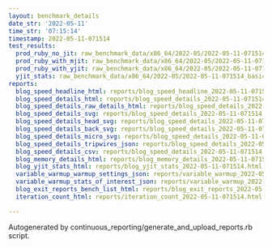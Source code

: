 ```yaml
---
layout: benchmark_details
date_str: '2022-05-11'
time_str: '07:15:14'
timestamp: 2022-05-11-071514
test_results:
  prod_ruby_no_jit: raw_benchmark_data/x86_64/2022-05/2022-05-11-071514_basic_benchmark_prod_ruby_no_jit.json
  prod_ruby_with_mjit: raw_benchmark_data/x86_64/2022-05/2022-05-11-071514_basic_benchmark_prod_ruby_with_mjit.json
  prod_ruby_with_yjit: raw_benchmark_data/x86_64/2022-05/2022-05-11-071514_basic_benchmark_prod_ruby_with_yjit.json
  yjit_stats: raw_benchmark_data/x86_64/2022-05/2022-05-11-071514_basic_benchmark_yjit_stats.json
reports:
  blog_speed_headline_html: reports/blog_speed_headline_2022-05-11-071514.html
  blog_speed_details_html: reports/blog_speed_details_2022-05-11-071514.html
  blog_speed_details_raw_details_html: reports/blog_speed_details_2022-05-11-071514.raw_details.html
  blog_speed_details_svg: reports/blog_speed_details_2022-05-11-071514.svg
  blog_speed_details_head_svg: reports/blog_speed_details_2022-05-11-071514.head.svg
  blog_speed_details_back_svg: reports/blog_speed_details_2022-05-11-071514.back.svg
  blog_speed_details_micro_svg: reports/blog_speed_details_2022-05-11-071514.micro.svg
  blog_speed_details_tripwires_json: reports/blog_speed_details_2022-05-11-071514.tripwires.json
  blog_speed_details_csv: reports/blog_speed_details_2022-05-11-071514.csv
  blog_memory_details_html: reports/blog_memory_details_2022-05-11-071514.html
  blog_yjit_stats_html: reports/blog_yjit_stats_2022-05-11-071514.html
  variable_warmup_warmup_settings_json: reports/variable_warmup_2022-05-11-071514.warmup_settings.json
  variable_warmup_stats_of_interest_json: reports/variable_warmup_2022-05-11-071514.stats_of_interest.json
  blog_exit_reports_bench_list_html: reports/blog_exit_reports_2022-05-11-071514.bench_list.html
  iteration_count_html: reports/iteration_count_2022-05-11-071514.html

---
```

Autogenerated by continuous_reporting/generate_and_upload_reports.rb script.
